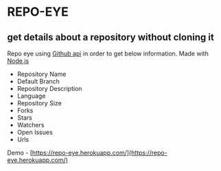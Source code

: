 # REPO-EYE
## get details about a repository without cloning it

Repo eye using [Github api](https://developer.github.com/v3/) in order to get below information.
Made with [Node.js](http://node.org/)

- Repository Name 
- Default Branch
- Repository Description
- Language
- Repository Size
- Forks
- Stars
- Watchers
- Open Issues
- Urls

Demo - [https://repo-eye.herokuapp.com/](https://repo-eye.herokuapp.com/)
